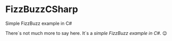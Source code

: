 # FizzBuzzCSharp
Simple FizzBuzz example in C#

There´s not much more to say here. It´s a _simple FizzBuzz example in C#_. :wink:
